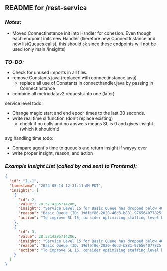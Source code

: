 ## README for /rest-service

### _Notes:_

- Moved ConnectInstance init into Handler for cohesion. Even though each endpoint inits new Handler (therefore new
  ConnectInstance and new listQueues calls), this should ok since these endpoints will not be used (only main
  /insights)

### _TO-DO:_

- Check for unused imports in all files.
- remove Constants.java (replaced with connectinstance.java)
    - replace all use of Constants in connecthandler.java by passing in ConnectInstance
- combine all metricdatav2 requests into one (later)

service level todo:

- Change magic start and end epoch times to the last 30 seconds.
- write real time sl function (don't replace existing)
    - check if no calls and no answers means SL is 0 and gives insight (which it shouldn't)

avg handling time todo:

- Compare agent's time to queue's and return insight if wayyy over
- write proper insight, reason, and action

### _Example Insight List (called by and sent to Frontend):_

```json
{
  "id": "IL-1",
  "timestamp": "2024-05-14 12:31:11 AM PDT",
  "insights": [
    {
      "id": 2,
      "value": 28.5714285714286,
      "insight": "Service Level 15 for Basic Queue has dropped below 40%",
      "reason": "Basic Queue (ID: 19dfef86-2020-46d3-b881-976564077825) Service Level 15 (percentage of contacts answered within past 15 seconds) has dropped below 40%. Low answer rate indicates low efficiency and could lead to increased customer dissatisfaction, increased abandon rates. Current agents may also experience difficulties with increased contact volume.",
      "action": "To improve SL 15, consider optimizing staffing level by assigning more available agents to Basic queue."
    },
    {
      "id": 3,
      "value": 28.5714285714286,
      "insight": "Service Level 15 for Basic Queue has dropped below 40%",
      "reason": "Basic Queue (ID: 19dfef86-2020-46d3-b881-976564077825) Service Level 15 (percentage of contacts answered within past 15 seconds) has dropped below 40%. Low answer rate indicates low efficiency and could lead to increased customer dissatisfaction, increased abandon rates. Current agents may also experience difficulties with increased contact volume.",
      "action": "To improve SL 15, consider optimizing staffing level by assigning more available agents to Basic queue."
    }
  ]
}
```